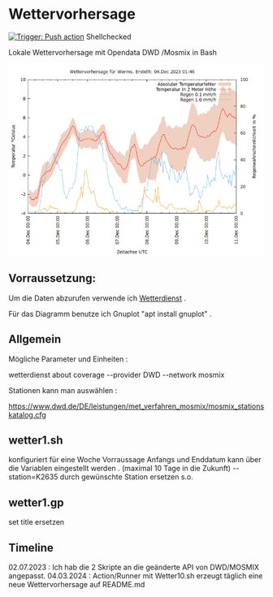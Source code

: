  
# Wettervorhersage
[![Trigger: Push action](https://github.com/dewomser/Wettervorhersage/actions/workflows/main.yml/badge.svg)](https://github.com/dewomser/Wettervorhersage/actions/workflows/main.yml) Shellchecked

Lokale Wettervorhersage mit Opendata DWD /Mosmix in  Bash

![alt text](./Grafik/wetter1.png "Screenshot Wettervorhersage")


## Vorraussetzung:
Um die Daten abzurufen verwende ich [Wetterdienst](https://pypi.org/project/wetterdienst/) .

Für das Diagramm benutze ich Gnuplot "apt install gnuplot" .
## Allgemein
Mögliche Parameter und Einheiten :

wetterdienst about coverage --provider DWD --network mosmix

Stationen kann man auswählen :

https://www.dwd.de/DE/leistungen/met_verfahren_mosmix/mosmix_stationskatalog.cfg

## wetter1.sh
konfiguriert für eine Woche Vorraussage
Anfangs und Enddatum kann über die Variablen eingestellt werden . (maximal 10 Tage in die Zukunft)
--station=K2635 durch gewünschte Station ersetzen s.o.

## wetter1.gp
set title ersetzen

## Timeline
02.07.2023 : Ich hab die 2 Skripte an die geänderte API von DWD/MOSMIX angepasst.
04.03.2024 : Action/Runner mit Wetter10.sh erzeugt täglich eine neue Wettervorhersage auf README.md
